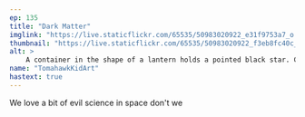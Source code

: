 ```yaml
---
ep: 135
title: "Dark Matter"
imglink: "https://live.staticflickr.com/65535/50983020922_e31f9753a7_o.jpg"
thumbnail: "https://live.staticflickr.com/65535/50983020922_f3eb8fc40c_q.jpg"
alt: >
    A container in the shape of a lantern holds a pointed black star. Curved black lines radiate out from it as if it is emitting black light. &quot;Let there be light&quot; is written, with the first three words above the lantern, and the last word below it.
name: "TomahawkKidArt"
hastext: true
---
```

We love a bit of evil science in space don't we